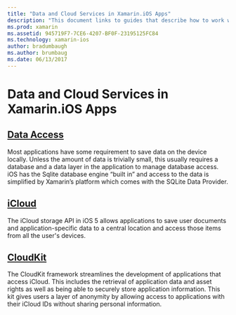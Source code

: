 ```yaml
---
title: "Data and Cloud Services in Xamarin.iOS Apps"
description: "This document links to guides that describe how to work with local data, iCloud, and CloudKit in a Xamarin.iOS app."
ms.prod: xamarin
ms.assetid: 945719F7-7CE6-4207-BF0F-23195125FC84
ms.technology: xamarin-ios
author: bradumbaugh
ms.author: brumbaug
ms.date: 06/13/2017
---
```


# Data and Cloud Services in Xamarin.iOS Apps

##  [Data Access](~/ios/data-cloud/data/index.md)

Most applications have some requirement to save data on the device locally. Unless the amount of data is trivially small, this usually requires a database and a data layer in the application to manage database access. iOS has the Sqlite database engine “built in” and access to the data is simplified by Xamarin’s platform which comes with the SQLite Data Provider.

##  [iCloud](~/ios/data-cloud/introduction-to-icloud.md)

The iCloud storage API in iOS 5 allows applications to save user documents and application-specific data to a central location and access those items from all the user's devices.

##  [CloudKit](~/ios/data-cloud/intro-to-cloudkit.md)

The CloudKit framework streamlines the development of applications that access iCloud. This includes the retrieval of
application data and asset rights as well as being able to securely store application information. This kit gives users a layer
of anonymity by allowing access to applications with their iCloud IDs without sharing personal information.